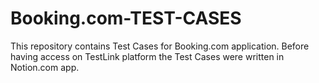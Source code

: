 # Booking.com-TEST-CASES
This repository contains Test Cases for Booking.com application. 
Before having access on TestLink platform the Test Cases were written in Notion.com app.
